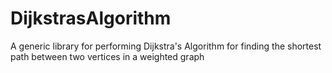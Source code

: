 # DijkstrasAlgorithm
A generic library for performing Dijkstra's Algorithm for finding the shortest path between two vertices in a weighted graph
